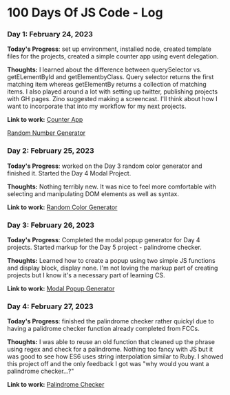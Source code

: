 # 100 Days Of JS Code - Log

### Day 1: February 24, 2023

**Today's Progress**: set up environment, installed node, created template files for the projects, created a simple counter app using event delegation.

**Thoughts:** I learned about the difference between querySelector vs. getELementById and getElementbyClass. Query selector returns the first matching item whereas getElementBy returns a collection of matching items. I also played around a lot with setting up twitter, publishing projects with GH pages. Zino suggested making a screencast. I'll think about how I want to incorporate that into my workflow for my next projects.

**Link to work:** [Counter App](https://github.com/rpremvaree12/100daysofJS/tree/main/1counter) 

[Random Number Generator](https://rpremvaree12.github.io/100daysofJS/2randomNumGen/)

### Day 2: February 25, 2023

**Today's Progress**: worked on the Day 3 random color generator and finished it. Started the Day 4 Modal Project.

**Thoughts:** Nothing terribly new. It was nice to feel more comfortable with selecting and manipulating DOM elements as well as syntax.

**Link to work:** [Random Color Generator](https://github.com/rpremvaree12/100daysofJS/tree/main/3randomHexColor)

### Day 3: February 26, 2023

**Today's Progress**: Completed the modal popup generator for Day 4 projects. Started  markup for the Day 5 project - palindrome checker.

**Thoughts:** Learned how to create a popup using two simple JS functions and display block, display none. I'm not loving the markup part of creating projects but I know it's a necessary part of learning CS.

**Link to work:** [Modal Popup Generator](https://github.com/rpremvaree12/100daysofJS/tree/main/4modalPopup)

### Day 4: February 27, 2023

**Today's Progress**: finished the palindrome checker rather quickyl due to having a palidrome checker function already completed from FCCs.

**Thoughts:** I was able to reuse an old function that cleaned up the phrase using regex and check for a palindrome. Nothing too fancy with JS but it was good to see how ES6 uses string interpolation similar to Ruby. I showed this project off and the only feedback I got was "why would you want a palindrome checker...?"

**Link to work:** [Palindrome Checker](https://github.com/rpremvaree12/100daysofJS/tree/main/5palindromeChecker)

